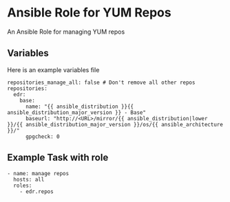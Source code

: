 # Ansible Role for YUM Repos

An Ansible Role for managing YUM repos

## Variables

Here is an example variables file

```
repositories_manage_all: false # Don't remove all other repos
repositories:
  edr:
    base:
      name: "{{ ansible_distribution }}{{ ansible_distribution_major_version }} - Base"
      baseurl: "http://<URL>/mirror/{{ ansible_distribution|lower }}/{{ ansible_distribution_major_version }}/os/{{ ansible_architecture }}/"
      gpgcheck: 0
```

## Example Task with role

```
- name: manage repos
  hosts: all
  roles:
    - edr.repos
```
